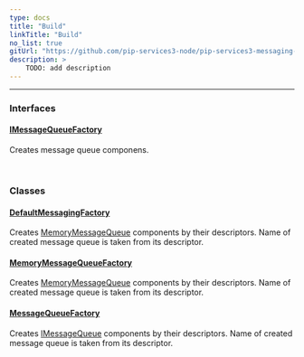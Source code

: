 ```yaml
---
type: docs
title: "Build"
linkTitle: "Build"
no_list: true
gitUrl: "https://github.com/pip-services3-node/pip-services3-messaging-node"
description: >
    TODO: add description
---
```

---
<div class="module-body"> 

### Interfaces

#### [IMessageQueueFactory](imemory_message_queue_factory)
Creates message queue componens.

<br>

### Classes

#### [DefaultMessagingFactory](default_messaging_factory)
Creates [MemoryMessageQueue](../queues/memory_message_queue)  components by their descriptors.
Name of created message queue is taken from its descriptor.

#### [MemoryMessageQueueFactory](memory_message_queue_factory)
Creates [MemoryMessageQueue](../queues/memory_message_queue) components by their descriptors.
Name of created message queue is taken from its descriptor. 

#### [MessageQueueFactory](message_queue_factory)
Creates [IMessageQueue](../queues/imessage_queue) components by their descriptors.
Name of created message queue is taken from its descriptor.

</div>

